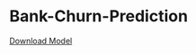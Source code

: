 # Bank-Churn-Prediction

[Download Model](https://drive.google.com/file/d/1YzY8Wps-mOSH08XqS4Wnqqa1m2_8hQmD/view?usp=sharing)
